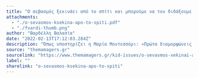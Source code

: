 ```yaml
---
title: "Ο σεβασμός ξεκινάει από το σπίτι και μπορούμε να τον διδάξουμε στα παιδιά"
attachments:
  - "./o-sevasmos-ksekina-apo-to-spiti.pdf"
  - "./fvardi-thumb.png"
author: "Βαρδέλλη Βαλασία"
date: "2022-02-13T17:12:03.284Z"
description: "Όπως υποστηρίζει η Μαρία Μοντεσσόρι: «Πρώτα διαμορφώνεις έναν καλό χαρακτήρα και έπειτα προσθέτεις τη γνώση»."
source: "themamagers.gr"
sourcelink: "https://www.themamagers.gr/kid-issues/o-sevasmos-xekinai-apo-to-spiti-ke-boroume-na-ton-didaxoume-sta-pedia/"
label: ""
sharelink: "o-sevasmos-ksekina-apo-to-spiti"
---
```

